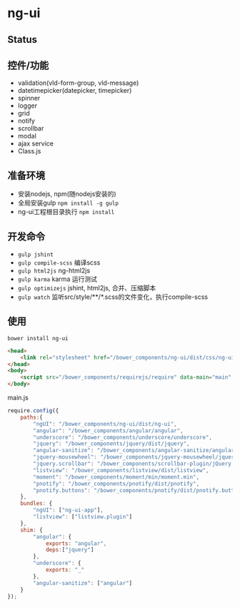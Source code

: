 # ng-ui

## Status

## 控件/功能
- validation(vld-form-group, vld-message)
- datetimepicker(datepicker, timepicker)
- spinner
- logger
- grid
- notify
- scrollbar
- modal
- ajax service
- Class.js

## 准备环境
- 安装nodejs, npm(随nodejs安装的)
- 全局安装gulp `npm install -g gulp`
- ng-ui工程根目录执行 `npm install`

## 开发命令

- `gulp jshint`
- `gulp compile-scss` 编译scss
- `gulp html2js` ng-html2js
- `gulp karma` karma 运行测试
- `gulp optimizejs` jshint, html2js, 合并、压缩脚本
- `gulp watch`  监听src/style/\*\*/\*.scss的文件变化，执行compile-scss


## 使用

```
bower install ng-ui
```

```html
<head>
    <link rel="stylesheet" href="/bower_components/ng-ui/dist/css/ng-ui.css">
</head>
<body>
    <script src="/bower_components/requirejs/require" data-main="main" charset="utf-8"></script>
</body>
```
main.js
```js
require.config({
    paths:{
        "ngUI": "/bower_components/ng-ui/dist/ng-ui",
        "angular": "/bower_components/angular/angular",
        "underscore": "/bower_components/underscore/underscore",
        "jquery": "/bower_components/jquery/dist/jquery",
        "angular-sanitize": "/bower_components/angular-sanitize/angular-sanitize",
        "jquery-mousewheel": "/bower_components/jquery-mousewheel/jquery-mousewheel",
        "jquery.scrollbar": "/bower_components/scrollbar-plugin/jQuery.mCustomScrollbar",
        "listview": "/bower_components/listview/dist/listview",
        "moment": "/bower_components/moment/min/moment.min",
        "pnotify": "/bower_components/pnotify/dist/pnotify",
        "pnotify.buttons": "/bower_components/pnotify/dist/pnotify.buttons"
    },
    bundles: {
        "ngUI": ["ng-ui-app"],
        "listview": ["listview.plugin"]
    },
    shim: {
        "angular": {
            exports: "angular",
            deps:["jquery"]
        },
        "underscore": {
            exports: "_"
        },
        "angular-sanitize": ["angular"]
    }
});
```